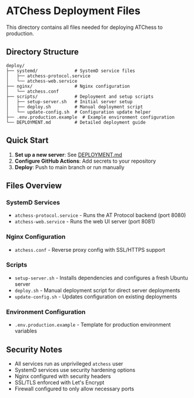 # ATChess Deployment Files

This directory contains all files needed for deploying ATChess to production.

## Directory Structure

```
deploy/
├── systemd/              # SystemD service files
│   ├── atchess-protocol.service
│   └── atchess-web.service
├── nginx/                # Nginx configuration
│   └── atchess.conf
├── scripts/              # Deployment and setup scripts
│   ├── setup-server.sh   # Initial server setup
│   ├── deploy.sh         # Manual deployment script
│   └── update-config.sh  # Configuration update helper
├── .env.production.example  # Example environment configuration
└── DEPLOYMENT.md         # Detailed deployment guide
```

## Quick Start

1. **Set up a new server**: See [DEPLOYMENT.md](DEPLOYMENT.md)
2. **Configure GitHub Actions**: Add secrets to your repository
3. **Deploy**: Push to main branch or run manually

## Files Overview

### SystemD Services
- `atchess-protocol.service` - Runs the AT Protocol backend (port 8080)
- `atchess-web.service` - Runs the web UI server (port 8081)

### Nginx Configuration
- `atchess.conf` - Reverse proxy config with SSL/HTTPS support

### Scripts
- `setup-server.sh` - Installs dependencies and configures a fresh Ubuntu server
- `deploy.sh` - Manual deployment script for direct server deployments
- `update-config.sh` - Updates configuration on existing deployments

### Environment Configuration
- `.env.production.example` - Template for production environment variables

## Security Notes

- All services run as unprivileged `atchess` user
- SystemD services use security hardening options
- Nginx configured with security headers
- SSL/TLS enforced with Let's Encrypt
- Firewall configured to only allow necessary ports